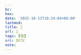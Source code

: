 ```yaml
---
bc:
hex:
date: '2025-10-13T10:29:04+08:00'
lastmod:
title: 􂩐
url: 􂩐
tags: [喏]
src: DCCV
note:
---
```

